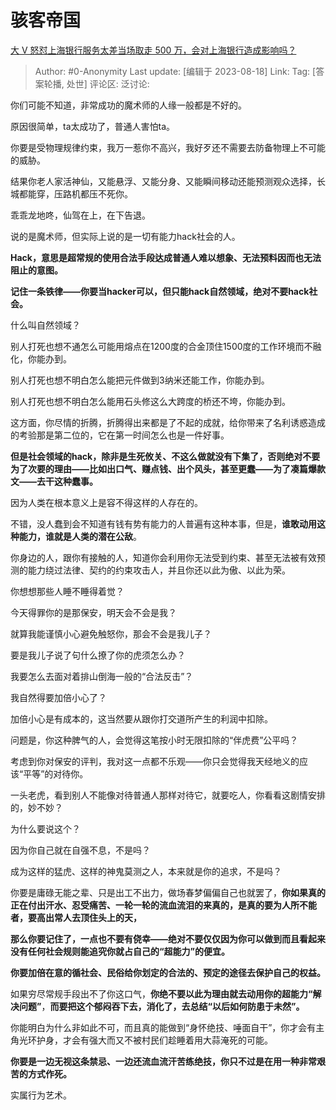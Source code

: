 # 骇客帝国
[大 V 怒怼上海银行服务太差当场取走 500 万，会对上海银行造成影响吗？](https://www.zhihu.com/question/492833689/answer/2351268903)

> Author: #0-Anonymity
> Last update: [编辑于 2023-08-18]
> Link:
> Tag: [答案轮播, 处世]
> 评论区:
> 泛讨论:

你们可能不知道，非常成功的魔术师的人缘一般都是不好的。

原因很简单，ta太成功了，普通人害怕ta。

你要是受物理规律约束，我万一惹你不高兴，我好歹还不需要去防备物理上不可能的威胁。

结果你老人家活神仙，又能悬浮、又能分身、又能瞬间移动还能预测观众选择，长城都能穿，压路机都压不死你。

乖乖龙地咚，仙驾在上，在下告退。

说的是魔术师，但实际上说的是一切有能力hack社会的人。

**Hack，意思是超常规的使用合法手段达成普通人难以想象、无法预料因而也无法阻止的意图。**

**记住一条铁律——你要当hacker可以，但只能hack自然领域，绝对不要hack社会。**

什么叫自然领域？

别人打死也想不通怎么可能用熔点在1200度的合金顶住1500度的工作环境而不融化，你能办到。

别人打死也想不明白怎么能把元件做到3纳米还能工作，你能办到。

别人打死也想不明白怎么能用石头修这么大跨度的桥还不垮，你能办到。

这方面，你尽情的折腾，折腾得出来都是了不起的成就，给你带来了名利诱惑造成的考验那是第二位的，它在第一时间怎么也是一件好事。

**但是社会领域的hack，除非是生死攸关、不这么做就没有下集了，否则绝对不要为了次要的理由——比如出口气、赚点钱、出个风头，甚至更蠢——为了凑篇爆款文——去干这种蠢事。**

因为人类在根本意义上是容不得这样的人存在的。

不错，没人蠢到会不知道有钱有势有能力的人普遍有这种本事，但是，**谁敢动用这种能力，谁就是人类的潜在公敌**。

你身边的人，跟你有接触的人，知道你会利用你无法受到约束、甚至无法被有效预测的能力绕过法律、契约的约束攻击人，并且你还以此为傲、以此为荣。

你想想那些人睡不睡得着觉？

今天得罪你的是那保安，明天会不会是我？

就算我能谨慎小心避免触怒你，那会不会是我儿子？

要是我儿子说了句什么撩了你的虎须怎么办？

我要怎么去面对着排山倒海一般的“合法反击”？

我自然得要加倍小心了？

加倍小心是有成本的，这当然要从跟你打交道所产生的利润中扣除。

问题是，你这种脾气的人，会觉得这笔按小时无限扣除的“伴虎费”公平吗？

考虑到你对保安的评判，我对这一点都不乐观——你只会觉得我天经地义的应该“平等”的对待你。

一头老虎，看到别人不能像对待普通人那样对待它，就要吃人，你看看这剧情安排的，妙不妙？

为什么要说这个？

因为你自己就在自强不息，不是吗？

成为这样的猛虎、这样的神鬼莫测之人，本来就是你的追求，不是吗？

你要是庸碌无能之辈、只是出工不出力，做场春梦偏偏自己也就罢了，**你如果真的正在付出汗水、忍受痛苦、一轮一轮的流血流泪的来真的，是真的要为人所不能者，要高出常人去顶住头上的天，**

**那么你要记住了，一点也不要有侥幸——绝对不要仅仅因为你可以做到而且看起来没有任何社会规则能追究你就占自己的“超能力”的便宜。**

**你要加倍在意的循社会、民俗给你划定的合法的、预定的途径去保护自己的权益。**

如果穷尽常规手段出不了你这口气，**你绝不要以此为理由就去动用你的超能力“解决问题”**，**而要把这个郁闷吞下去，消化了，去总结“以后如何防患于未然”。**

你能明白为什么非如此不可，而且真的能做到“身怀绝技、唾面自干”，你才会有主角光环护身，才会有强大而又不被村民们趁睡着用大蒜淹死的可能。

**你要是一边无视这条禁忌、一边还流血流汗苦练绝技，你只不过是在用一种非常艰苦的方式作死。**

实属行为艺术。